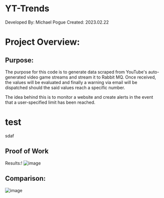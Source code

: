 # YT-Trends
Developed By: Michael Pogue
Created:      2023.02.22

# Project Overview:
## Purpose:
The purpose for this code is to generate data scraped from YouTube's auto-generated video game streams and stream it to Rabbit MQ. Once received, the values will be evaluated and finally a warning via email will be dispatched should the said values reach a specific number.

The idea behind this is to monitor a website and create alerts in the event that a user-specified limit has been reached. 

# test
sdaf

## Proof of Work

Results:!
![image](https://user-images.githubusercontent.com/115908053/221660845-5c4687e5-fe7a-4bce-8a63-9a3a3b13a67d.png)



## Comparison: 
![image](https://user-images.githubusercontent.com/115908053/221660465-27ee8762-f6fa-47da-8336-c50053e2384e.png)

